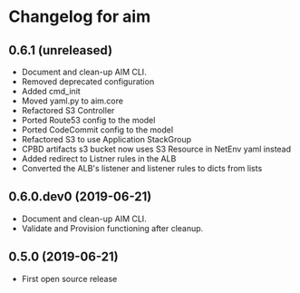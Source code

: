 Changelog for aim
=================

0.6.1 (unreleased)
------------------

- Document and clean-up AIM CLI.
- Removed deprecated configuration
- Added cmd_init
- Moved yaml.py to aim.core
- Refactored S3 Controller
- Ported Route53 config to the model
- Ported CodeCommit config to the model
- Refactored S3 to use Application StackGroup
- CPBD artifacts s3 bucket now uses S3 Resource in NetEnv yaml instead
- Added redirect to Listner rules in the ALB
- Converted the ALB's listener and listener rules to dicts from lists

0.6.0.dev0 (2019-06-21)
-----------------------

- Document and clean-up AIM CLI.
- Validate and Provision functioning after cleanup.


0.5.0 (2019-06-21)
------------------

- First open source release

